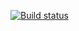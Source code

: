 [![Build status](https://ci.appveyor.com/api/projects/status/ifv1omfkkeo4am0r?svg=true)](https://ci.appveyor.com/project/anastasiacat/hwselenide)